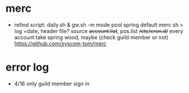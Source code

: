 # merc

- refind script: daily.sh & gw.sh -m mode pool spring default 
merc sh > log +date, header file? source ~~account.list~~, pos.list ~~/etc/cron.d/~~ 
every account take spring wood, maybe (check guild member or not)
https://github.com/syscom-tom/merc

# error log
- 4/16 only guild member sign in
